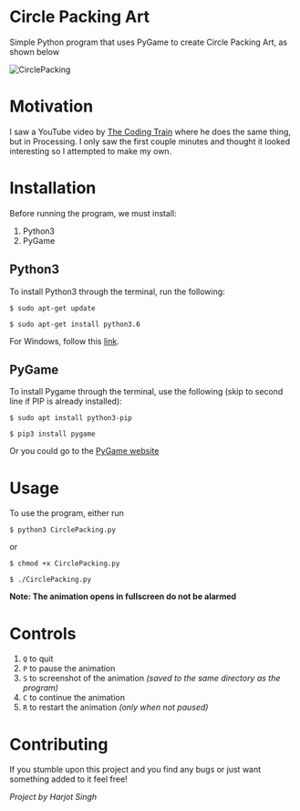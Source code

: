 # Circle Packing Art
Simple Python program that uses PyGame to create Circle Packing Art, as shown below

![CirclePacking](https://i.imgur.com/Ytmiau5.gif)

# Motivation
I saw a YouTube video by [The Coding Train](https://youtu.be/QHEQuoIKgNE) where he does the same thing, but in Processing. I only saw the first couple minutes and thought it looked interesting so I attempted to make my own. 

# Installation 
Before running the program, we must install:
1. Python3
2. PyGame

## Python3
To install Python3 through the terminal, run the following:

`$ sudo apt-get update`

`$ sudo apt-get install python3.6`

For Windows, follow this [link](https://www.python.org/downloads/windows/).

## PyGame
To install Pygame through the terminal, use the following (skip to second line if PIP is already installed):

`$ sudo apt install python3-pip`

`$ pip3 install pygame`

Or you could go to the [PyGame website](https://www.pygame.org/news)

# Usage
To use the program, either run

`$ python3 CirclePacking.py`

or

`$ chmod +x CirclePacking.py`

`$ ./CirclePacking.py`

**Note: The animation opens in fullscreen do not be alarmed**

# Controls
1. `Q` to quit
2. `P` to pause the animation
3. `S` to screenshot of the animation *(saved to the same directory as the program)*
4. `C` to continue the animation
5. `R` to restart the animation *(only when not paused)*

# Contributing
If you stumble upon this project and you find any bugs or just want something added to it feel free!
 
*Project by Harjot Singh*
